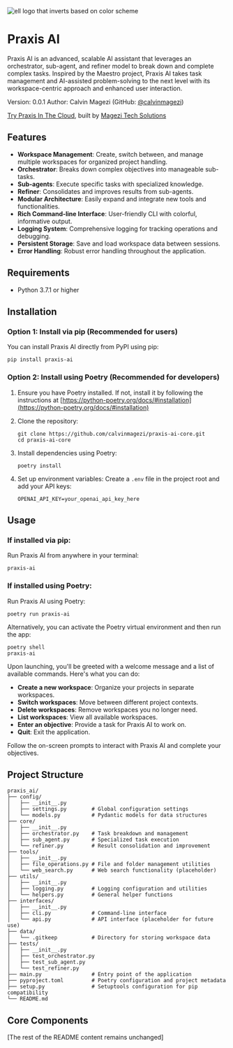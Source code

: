 <picture>
  <source media="(prefers-color-scheme: dark)" srcset="https://praxis-app.online/logo.svg">
  <source media="(prefers-color-scheme: light)" srcset="https://praxis-app.online/logo.svg">
  <img alt="ell logo that inverts based on color scheme" src="https://praxis-app.online/logo.svg">
</picture>

# Praxis AI

Praxis AI is an advanced, scalable AI assistant that leverages an orchestrator, sub-agent, and refiner model to break down and complete complex tasks. Inspired by the Maestro project, Praxis AI takes task management and AI-assisted problem-solving to the next level with its workspace-centric approach and enhanced user interaction.

Version: 0.0.1
Author: Calvin Magezi (GitHub: [@calvinmagezi](https://github.com/calvinmagezi))

[Try Praxis In The Cloud](https://praxis-app.online/), built by [Magezi Tech Solutions](https://mts-africa.tech/)

## Features

- **Workspace Management**: Create, switch between, and manage multiple workspaces for organized project handling.
- **Orchestrator**: Breaks down complex objectives into manageable sub-tasks.
- **Sub-agents**: Execute specific tasks with specialized knowledge.
- **Refiner**: Consolidates and improves results from sub-agents.
- **Modular Architecture**: Easily expand and integrate new tools and functionalities.
- **Rich Command-line Interface**: User-friendly CLI with colorful, informative output.
- **Logging System**: Comprehensive logging for tracking operations and debugging.
- **Persistent Storage**: Save and load workspace data between sessions.
- **Error Handling**: Robust error handling throughout the application.

## Requirements

- Python 3.7.1 or higher

## Installation

### Option 1: Install via pip (Recommended for users)

You can install Praxis AI directly from PyPI using pip:

```
pip install praxis-ai
```

### Option 2: Install using Poetry (Recommended for developers)

1. Ensure you have Poetry installed. If not, install it by following the instructions at [https://python-poetry.org/docs/#installation](https://python-poetry.org/docs/#installation)

2. Clone the repository:

   ```
   git clone https://github.com/calvinmagezi/praxis-ai-core.git
   cd praxis-ai-core
   ```

3. Install dependencies using Poetry:

   ```
   poetry install
   ```

4. Set up environment variables:
   Create a `.env` file in the project root and add your API keys:
   ```
   OPENAI_API_KEY=your_openai_api_key_here
   ```

## Usage

### If installed via pip:

Run Praxis AI from anywhere in your terminal:

```
praxis-ai
```

### If installed using Poetry:

Run Praxis AI using Poetry:

```
poetry run praxis-ai
```

Alternatively, you can activate the Poetry virtual environment and then run the app:

```
poetry shell
praxis-ai
```

Upon launching, you'll be greeted with a welcome message and a list of available commands. Here's what you can do:

- **Create a new workspace**: Organize your projects in separate workspaces.
- **Switch workspaces**: Move between different project contexts.
- **Delete workspaces**: Remove workspaces you no longer need.
- **List workspaces**: View all available workspaces.
- **Enter an objective**: Provide a task for Praxis AI to work on.
- **Quit**: Exit the application.

Follow the on-screen prompts to interact with Praxis AI and complete your objectives.

## Project Structure

```
praxis_ai/
├── config/
│   ├── __init__.py
│   ├── settings.py        # Global configuration settings
│   └── models.py          # Pydantic models for data structures
├── core/
│   ├── __init__.py
│   ├── orchestrator.py    # Task breakdown and management
│   ├── sub_agent.py       # Specialized task execution
│   └── refiner.py         # Result consolidation and improvement
├── tools/
│   ├── __init__.py
│   ├── file_operations.py # File and folder management utilities
│   └── web_search.py      # Web search functionality (placeholder)
├── utils/
│   ├── __init__.py
│   ├── logging.py         # Logging configuration and utilities
│   └── helpers.py         # General helper functions
├── interfaces/
│   ├── __init__.py
│   ├── cli.py             # Command-line interface
│   └── api.py             # API interface (placeholder for future use)
├── data/
│   └── .gitkeep           # Directory for storing workspace data
├── tests/
│   ├── __init__.py
│   ├── test_orchestrator.py
│   ├── test_sub_agent.py
│   └── test_refiner.py
├── main.py                # Entry point of the application
├── pyproject.toml         # Poetry configuration and project metadata
├── setup.py               # Setuptools configuration for pip compatibility
└── README.md
```

## Core Components

[The rest of the README content remains unchanged]
